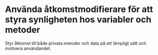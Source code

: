 # Använda åtkomstmodifierare för att styra synligheten hos variabler och metoder

Styr åtkomst till både privata metoder och data på ett lämpligt
sätt och motivera användandet.
